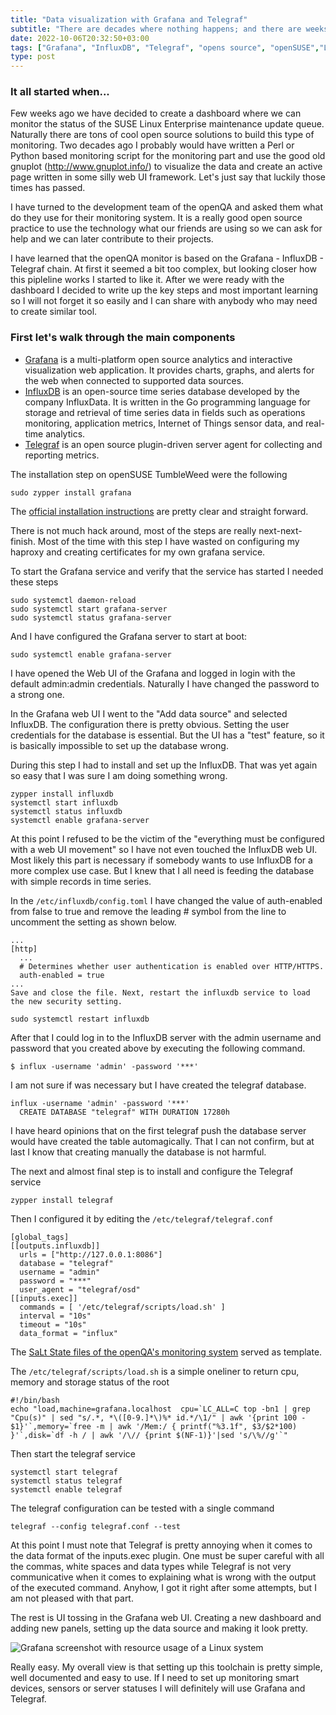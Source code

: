 ```yaml
---
title: "Data visualization with Grafana and Telegraf"
subtitle: "There are decades where nothing happens; and there are weeks where decades happen."
date: 2022-10-06T20:32:50+03:00
tags: ["Grafana", "InfluxDB", "Telegraf", "opens source", "openSUSE","Linux"]
type: post
---
```


### It all started when...

Few weeks ago we have decided to create a dashboard where we can monitor the status of the SUSE Linux Enterprise maintenance update queue. Naturally there are tons of cool open source solutions to build this type of monitoring. Two decades ago I probably would have written a Perl or Python based monitoring script for the monitoring part and use the good old gnuplot (http://www.gnuplot.info/) to visualize the data and create an active page written in some  silly web UI framework. Let's just say that luckily those times has passed.

I have turned to the development team of the openQA and asked them what do they use for their monitoring system. It is a really good open source practice to use the technology what our friends are using so we can ask for help and we can later contribute to their projects.

I have learned that the openQA monitor is based on the Grafana - InfluxDB - Telegraf chain. At first it seemed a bit too complex, but looking closer how this pipleline works I started to like it. After we were ready with the dashboard I decided to write up the key steps and most important learning so I will not forget it so easily and I can share with anybody who may need to create similar tool.



### First let's walk through the main components

- [Grafana](https://github.com/grafana/grafana) is a multi-platform open source analytics and interactive visualization web application. It provides charts, graphs, and alerts for the web when connected to supported data sources.
- [InfluxDB](https://github.com/influxdata/influxd) is an open-source time series database developed by the company InfluxData. It is written in the Go programming language for storage and retrieval of time series data in fields such as operations monitoring, application metrics, Internet of Things sensor data, and real-time analytics.
- [Telegraf](https://github.com/influxdata/telegraf) is an open source plugin-driven server agent for collecting and reporting metrics. 


The installation step on openSUSE TumbleWeed were the following
```
sudo zypper install grafana
```

The [official installation instructions](https://grafana.com/docs/grafana/latest/setup-grafana/installation/rpm) are pretty clear and straight forward.

There is not much hack around, most of the steps are really next-next-finish. Most of the time with this step I have wasted on configuring my haproxy and creating  certificates for my own grafana service.

To start the Grafana service and verify that the service has started I needed these steps

```
sudo systemctl daemon-reload
sudo systemctl start grafana-server
sudo systemctl status grafana-server
```
And I have configured the Grafana server to start at boot:
```
sudo systemctl enable grafana-server
```

I have opened the Web UI of the Grafana and logged in login with the default admin:admin credentials. Naturally I have changed the password to a strong one.

In the Grafana web UI I went to the "Add data source" and selected InfluxDB. The configuration there is pretty obvious. Setting the user credentials for the database is essential. But the UI has a "test" feature, so it is basically impossible to set up the database wrong.

During this step I had to install and set up the InfluxDB. That was yet again so easy that I was sure I am doing something wrong.

```
zypper install influxdb
systemctl start influxdb
systemctl status influxdb
systemctl enable grafana-server
```

At this point I refused to be the victim of the "everything must be configured with a web UI movement" so I have not even touched the InfluxDB web UI. Most likely this part is necessary if somebody wants to use InfluxDB for a more complex use case.  But I knew that I all need is feeding the database with simple records in time series.

In the  `/etc/influxdb/config.toml` I have changed the value of auth-enabled from false to true and remove the leading # symbol from the line to uncomment the setting as shown below.

```
...
[http]
  ...
  # Determines whether user authentication is enabled over HTTP/HTTPS.
  auth-enabled = true
...
Save and close the file. Next, restart the influxdb service to load the new security setting.
```

```
sudo systemctl restart influxdb
```


After that I could log in to the InfluxDB server with the admin username and password that you created above by executing the following command.

```
$ influx -username 'admin' -password '***'
```

I am not sure if was necessary but I have created the telegraf database.

```
influx -username 'admin' -password '***'
  CREATE DATABASE "telegraf" WITH DURATION 17280h
```

I have heard opinions that on the first telegraf push the database server would have created the table automagically. That I can not confirm, but at last I know that creating manually the database is not harmful.

The next and almost final step is to install and configure the Telegraf service

```
zypper install telegraf
```

Then I configured it  by editing the `/etc/telegraf/telegraf.conf`

```
[global_tags]
[[outputs.influxdb]]
  urls = ["http://127.0.0.1:8086"]
  database = "telegraf"
  username = "admin"
  password = "***"
  user_agent = "telegraf/osd"
[[inputs.exec]]
  commands = [ '/etc/telegraf/scripts/load.sh' ]
  interval = "10s"
  timeout = "10s"
  data_format = "influx"
```

The [SaLt State files of the openQA's monitoring system](https://github.com/os-autoinst/salt-states-openqa/tree/master/monitorin) served as template.



The `/etc/telegraf/scripts/load.sh` is a simple oneliner to return cpu, memory and storage status of the root

```
#!/bin/bash
echo "load,machine=grafana.localhost  cpu=`LC_ALL=C top -bn1 | grep "Cpu(s)" | sed "s/.*, *\([0-9.]*\)%* id.*/\1/" | awk '{print 100 - $1}'`,memory=`free -m | awk '/Mem:/ { printf("%3.1f", $3/$2*100) }'`,disk=`df -h / | awk '/\// {print $(NF-1)}'|sed 's/\%//g'`"
```

Then start the telegraf service

```
systemctl start telegraf
systemctl status telegraf
systemctl enable telegraf
```

The telegraf configuration can be tested with a single command

`telegraf --config telegraf.conf --test`

At this point I must note that Telegraf is pretty annoying when it comes to the data format of the inputs.exec plugin. One must be super careful with all the commas, white spaces and data types while Telegraf is not very communicative when it comes to explaining what is wrong with the output of the executed command. Anyhow, I got it right after some attempts, but I am not pleased with that part.

The rest is UI tossing in the Grafana web UI. Creating a new dashboard and adding new panels, setting up the data source and making it look pretty.

![Grafana screenshot with resource usage of a Linux system](/Grafana-screenshot.png)

Really easy. My overall view is that setting up this toolchain is pretty simple, well documented and easy to use. If I need to set up monitoring smart devices, sensors or server statuses I will definitely will use Grafana and Telegraf. 

